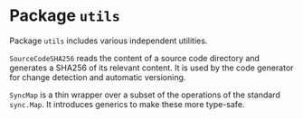 # Package `utils`

Package `utils` includes various independent utilities.

`SourceCodeSHA256` reads the content of a source code directory and generates a SHA256 of its relevant content. It is used by the code generator for change detection and automatic versioning.

`SyncMap` is a thin wrapper over a subset of the operations of the standard `sync.Map`. It introduces generics to make these more type-safe.
